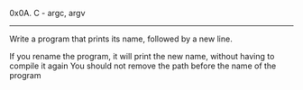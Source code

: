 0x0A. C - argc, argv
***********************************************
Write a program that prints its name, followed by a new line.

If you rename the program, it will print the new name, without having to compile it again
You should not remove the path before the name of the program
